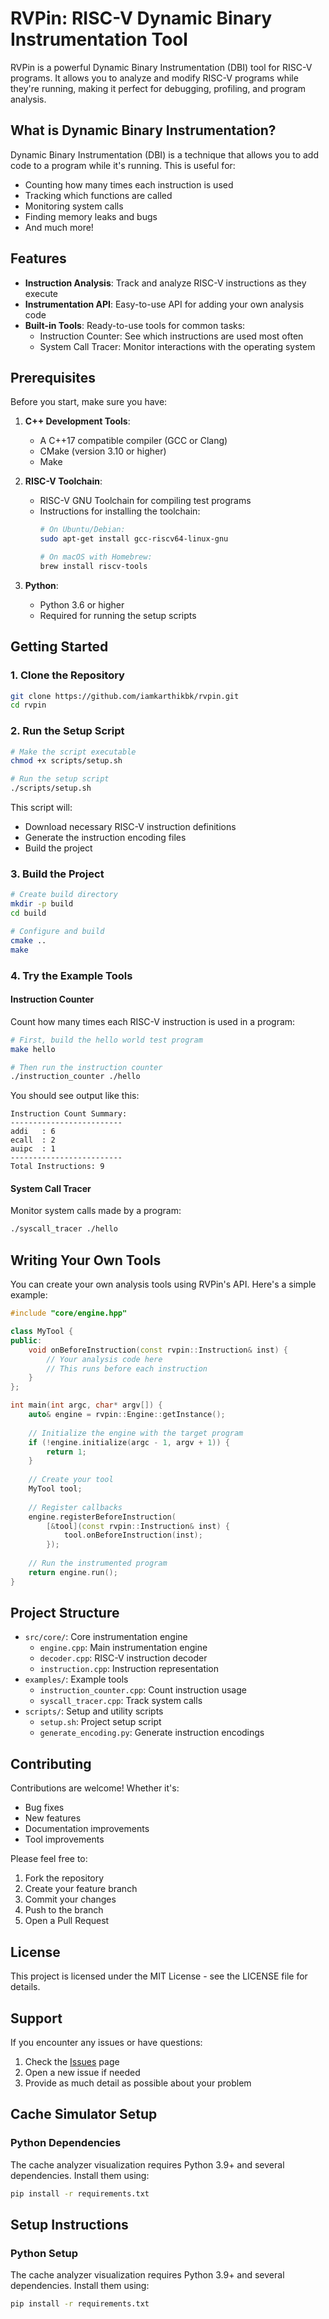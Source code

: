 # RVPin: RISC-V Dynamic Binary Instrumentation Tool

RVPin is a powerful Dynamic Binary Instrumentation (DBI) tool for RISC-V programs. It allows you to analyze and modify RISC-V programs while they're running, making it perfect for debugging, profiling, and program analysis.

## What is Dynamic Binary Instrumentation?

Dynamic Binary Instrumentation (DBI) is a technique that allows you to add code to a program while it's running. This is useful for:
- Counting how many times each instruction is used
- Tracking which functions are called
- Monitoring system calls
- Finding memory leaks and bugs
- And much more!

## Features

- **Instruction Analysis**: Track and analyze RISC-V instructions as they execute
- **Instrumentation API**: Easy-to-use API for adding your own analysis code
- **Built-in Tools**: Ready-to-use tools for common tasks:
  - Instruction Counter: See which instructions are used most often
  - System Call Tracer: Monitor interactions with the operating system

## Prerequisites

Before you start, make sure you have:

1. **C++ Development Tools**:
   - A C++17 compatible compiler (GCC or Clang)
   - CMake (version 3.10 or higher)
   - Make

2. **RISC-V Toolchain**:
   - RISC-V GNU Toolchain for compiling test programs
   - Instructions for installing the toolchain:
     ```bash
     # On Ubuntu/Debian:
     sudo apt-get install gcc-riscv64-linux-gnu

     # On macOS with Homebrew:
     brew install riscv-tools
     ```

3. **Python**:
   - Python 3.6 or higher
   - Required for running the setup scripts

## Getting Started

### 1. Clone the Repository
```bash
git clone https://github.com/iamkarthikbk/rvpin.git
cd rvpin
```

### 2. Run the Setup Script
```bash
# Make the script executable
chmod +x scripts/setup.sh

# Run the setup script
./scripts/setup.sh
```
This script will:
- Download necessary RISC-V instruction definitions
- Generate the instruction encoding files
- Build the project

### 3. Build the Project
```bash
# Create build directory
mkdir -p build
cd build

# Configure and build
cmake ..
make
```

### 4. Try the Example Tools

#### Instruction Counter
Count how many times each RISC-V instruction is used in a program:
```bash
# First, build the hello world test program
make hello

# Then run the instruction counter
./instruction_counter ./hello
```

You should see output like this:
```
Instruction Count Summary:
-------------------------
addi   : 6
ecall  : 2
auipc  : 1
-------------------------
Total Instructions: 9
```

#### System Call Tracer
Monitor system calls made by a program:
```bash
./syscall_tracer ./hello
```

## Writing Your Own Tools

You can create your own analysis tools using RVPin's API. Here's a simple example:

```cpp
#include "core/engine.hpp"

class MyTool {
public:
    void onBeforeInstruction(const rvpin::Instruction& inst) {
        // Your analysis code here
        // This runs before each instruction
    }
};

int main(int argc, char* argv[]) {
    auto& engine = rvpin::Engine::getInstance();
    
    // Initialize the engine with the target program
    if (!engine.initialize(argc - 1, argv + 1)) {
        return 1;
    }
    
    // Create your tool
    MyTool tool;
    
    // Register callbacks
    engine.registerBeforeInstruction(
        [&tool](const rvpin::Instruction& inst) {
            tool.onBeforeInstruction(inst);
        });
    
    // Run the instrumented program
    return engine.run();
}
```

## Project Structure

- `src/core/`: Core instrumentation engine
  - `engine.cpp`: Main instrumentation engine
  - `decoder.cpp`: RISC-V instruction decoder
  - `instruction.cpp`: Instruction representation
- `examples/`: Example tools
  - `instruction_counter.cpp`: Count instruction usage
  - `syscall_tracer.cpp`: Track system calls
- `scripts/`: Setup and utility scripts
  - `setup.sh`: Project setup script
  - `generate_encoding.py`: Generate instruction encodings

## Contributing

Contributions are welcome! Whether it's:
- Bug fixes
- New features
- Documentation improvements
- Tool improvements

Please feel free to:
1. Fork the repository
2. Create your feature branch
3. Commit your changes
4. Push to the branch
5. Open a Pull Request

## License

This project is licensed under the MIT License - see the LICENSE file for details.

## Support

If you encounter any issues or have questions:
1. Check the [Issues](https://github.com/iamkarthikbk/rvpin/issues) page
2. Open a new issue if needed
3. Provide as much detail as possible about your problem

## Cache Simulator Setup

### Python Dependencies
The cache analyzer visualization requires Python 3.9+ and several dependencies. Install them using:

```bash
pip install -r requirements.txt
```

## Setup Instructions

### Python Setup
The cache analyzer visualization requires Python 3.9+ and several dependencies. Install them using:

```bash
pip install -r requirements.txt
```
